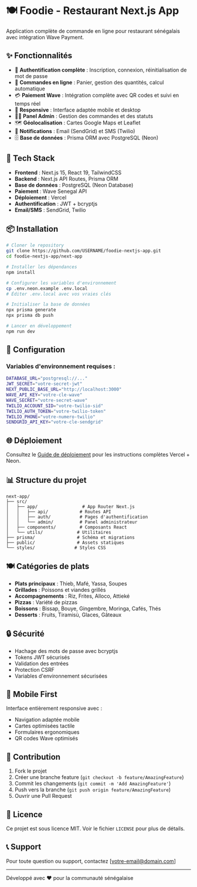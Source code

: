 # 🍽️ Foodie - Restaurant Next.js App

Application complète de commande en ligne pour restaurant sénégalais avec intégration Wave Payment.

## ✨ Fonctionnalités

- 🔐 **Authentification complète** : Inscription, connexion, réinitialisation de mot de passe
- 🛒 **Commandes en ligne** : Panier, gestion des quantités, calcul automatique
- 💳 **Paiement Wave** : Intégration complète avec QR codes et suivi en temps réel
- 📱 **Responsive** : Interface adaptée mobile et desktop
- 👨‍💼 **Panel Admin** : Gestion des commandes et des statuts
- 🗺️ **Géolocalisation** : Cartes Google Maps et Leaflet
- 📧 **Notifications** : Email (SendGrid) et SMS (Twilio)
- 🗄️ **Base de données** : Prisma ORM avec PostgreSQL (Neon)

## 🚀 Tech Stack

- **Frontend** : Next.js 15, React 19, TailwindCSS
- **Backend** : Next.js API Routes, Prisma ORM
- **Base de données** : PostgreSQL (Neon Database)
- **Paiement** : Wave Senegal API
- **Déploiement** : Vercel
- **Authentification** : JWT + bcryptjs
- **Email/SMS** : SendGrid, Twilio

## 📦 Installation

```bash
# Cloner le repository
git clone https://github.com/USERNAME/foodie-nextjs-app.git
cd foodie-nextjs-app/next-app

# Installer les dépendances
npm install

# Configurer les variables d'environnement
cp .env.neon.example .env.local
# Éditer .env.local avec vos vraies clés

# Initialiser la base de données
npx prisma generate
npx prisma db push

# Lancer en développement
npm run dev
```

## 🔧 Configuration

### Variables d'environnement requises :

```bash
DATABASE_URL="postgresql://..."
JWT_SECRET="votre-secret-jwt"
NEXT_PUBLIC_BASE_URL="http://localhost:3000"
WAVE_API_KEY="votre-cle-wave"
WAVE_SECRET="votre-secret-wave"
TWILIO_ACCOUNT_SID="votre-twilio-sid"
TWILIO_AUTH_TOKEN="votre-twilio-token"
TWILIO_PHONE="votre-numero-twilio"
SENDGRID_API_KEY="votre-cle-sendgrid"
```

## 🌐 Déploiement

Consultez le [Guide de déploiement](DEPLOYMENT-GUIDE.md) pour les instructions complètes Vercel + Neon.

## 📊 Structure du projet

```
next-app/
├── src/
│   ├── app/                 # App Router Next.js
│   │   ├── api/            # Routes API
│   │   ├── auth/           # Pages d'authentification
│   │   └── admin/          # Panel administrateur
│   ├── components/         # Composants React
│   └── utils/             # Utilitaires
├── prisma/                # Schéma et migrations
├── public/                # Assets statiques
└── styles/               # Styles CSS
```

## 🍽️ Catégories de plats

- **Plats principaux** : Thieb, Mafé, Yassa, Soupes
- **Grillades** : Poissons et viandes grillés
- **Accompagnements** : Riz, Frites, Alloco, Attieké
- **Pizzas** : Variété de pizzas
- **Boissons** : Bissap, Bouye, Gingembre, Moringa, Cafés, Thés
- **Desserts** : Fruits, Tiramisù, Glaces, Gâteaux

## 🔒 Sécurité

- Hachage des mots de passe avec bcryptjs
- Tokens JWT sécurisés
- Validation des entrées
- Protection CSRF
- Variables d'environnement sécurisées

## 📱 Mobile First

Interface entièrement responsive avec :
- Navigation adaptée mobile
- Cartes optimisées tactile
- Formulaires ergonomiques
- QR codes Wave optimisés

## 🤝 Contribution

1. Fork le projet
2. Créer une branche feature (`git checkout -b feature/AmazingFeature`)
3. Commit les changements (`git commit -m 'Add AmazingFeature'`)
4. Push vers la branche (`git push origin feature/AmazingFeature`)
5. Ouvrir une Pull Request

## 📄 Licence

Ce projet est sous licence MIT. Voir le fichier `LICENSE` pour plus de détails.

## 📞 Support

Pour toute question ou support, contactez [votre-email@domain.com]

---

Développé avec ❤️ pour la communauté sénégalaise